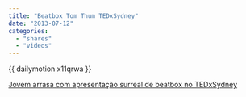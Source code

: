 ```yaml
---
title: "Beatbox Tom Thum TEDxSydney"
date: "2013-07-12"
categories:
  - "shares"
  - "videos"
---
```


{{ dailymotion x11qrwa }}

[Jovem arrasa com apresentação surreal de beatbox no TEDxSydney](http://www.tabonito.pt/jovem-mostra-o-seu-talento-de-beatboxing-no-tedxsydney/?fb_action_ids=10201100404969391&fb_action_types=og.likes&fb_source=other_multiline&action_object_map=%7B)
